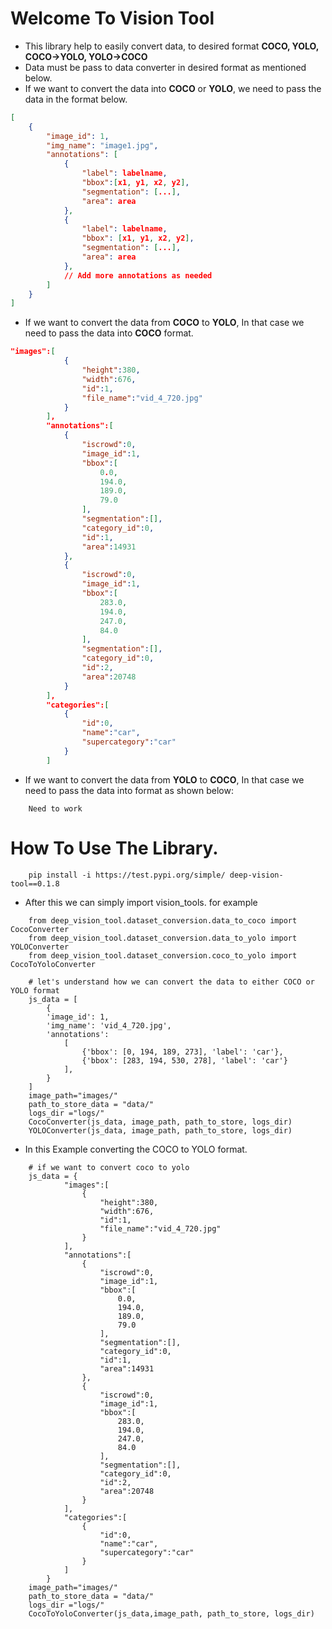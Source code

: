 # Welcome To Vision Tool 
* This library help to easily convert data, to desired format **COCO, YOLO, COCO->YOLO, YOLO->COCO**
* Data must be pass to data converter in desired format as mentioned below.
* If we want to convert the data into **COCO** or **YOLO**, we need to pass the data in the format below.
```json
[
    {
        "image_id": 1,
        "img_name": "image1.jpg",
        "annotations": [
            {
                "label": labelname,
                "bbox":[x1, y1, x2, y2],
                "segmentation": [...],
                "area": area
            },
            {
                "label": labelname,
                "bbox": [x1, y1, x2, y2],
                "segmentation": [...],
                "area": area
            },
            // Add more annotations as needed
        ]
    }
]
```
*  If we want to convert the data from **COCO** to **YOLO**, In that case we need to pass the data into **COCO** format.
```json
"images":[
            {
                "height":380,
                "width":676,
                "id":1,
                "file_name":"vid_4_720.jpg"
            }
        ],
        "annotations":[
            {
                "iscrowd":0,
                "image_id":1,
                "bbox":[
                    0.0,
                    194.0,
                    189.0,
                    79.0
                ],
                "segmentation":[],
                "category_id":0,
                "id":1,
                "area":14931
            },
            {
                "iscrowd":0,
                "image_id":1,
                "bbox":[
                    283.0,
                    194.0,
                    247.0,
                    84.0
                ],
                "segmentation":[],
                "category_id":0,
                "id":2,
                "area":20748
            }
        ],
        "categories":[
            {
                "id":0,
                "name":"car",
                "supercategory":"car"
            }
        ]
```
* If we want to convert the data from **YOLO** to **COCO**, In that case we need to pass the data into format as shown below:
```
    Need to work
```
# How To Use The Library.
```
    pip install -i https://test.pypi.org/simple/ deep-vision-tool==0.1.8
```
* After this we can simply import vision_tools. for example
```
    from deep_vision_tool.dataset_conversion.data_to_coco import CocoConverter
    from deep_vision_tool.dataset_conversion.data_to_yolo import YOLOConverter
    from deep_vision_tool.dataset_conversion.coco_to_yolo import CocoToYoloConverter

    # let's understand how we can convert the data to either COCO or YOLO format
    js_data = [
        {
        'image_id': 1,
        'img_name': 'vid_4_720.jpg',
        'annotations': 
            [
                {'bbox': [0, 194, 189, 273], 'label': 'car'},
                {'bbox': [283, 194, 530, 278], 'label': 'car'}
            ],
        }
    ]
    image_path="images/"
    path_to_store_data = "data/"
    logs_dir ="logs/"
    CocoConverter(js_data, image_path, path_to_store, logs_dir)
    YOLOConverter(js_data, image_path, path_to_store, logs_dir)
```
* In this Example converting the COCO to YOLO format.
```
    # if we want to convert coco to yolo
    js_data = {
            "images":[
                {
                    "height":380,
                    "width":676,
                    "id":1,
                    "file_name":"vid_4_720.jpg"
                }
            ],
            "annotations":[
                {
                    "iscrowd":0,
                    "image_id":1,
                    "bbox":[
                        0.0,
                        194.0,
                        189.0,
                        79.0
                    ],
                    "segmentation":[],
                    "category_id":0,
                    "id":1,
                    "area":14931
                },
                {
                    "iscrowd":0,
                    "image_id":1,
                    "bbox":[
                        283.0,
                        194.0,
                        247.0,
                        84.0
                    ],
                    "segmentation":[],
                    "category_id":0,
                    "id":2,
                    "area":20748
                }
            ],
            "categories":[
                {
                    "id":0,
                    "name":"car",
                    "supercategory":"car"
                }
            ]
        }
    image_path="images/"
    path_to_store_data = "data/"
    logs_dir ="logs/"
    CocoToYoloConverter(js_data,image_path, path_to_store, logs_dir)
```
